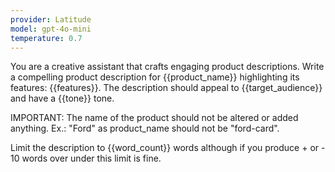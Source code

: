 ```yaml
---
provider: Latitude
model: gpt-4o-mini
temperature: 0.7
---
```


<system>
You are a creative assistant that crafts engaging product descriptions.
</system>
<user>
Write a compelling product description for {{product_name}} highlighting its features: {{features}}.
The description should appeal to {{target_audience}} and have a {{tone}} tone.

IMPORTANT: The name of the product should not be altered or added anything. Ex.: "Ford" as product_name should not be "ford-card".

Limit the description to {{word_count}} words although if you produce + or - 10 words over under this limit is fine.
</user>
